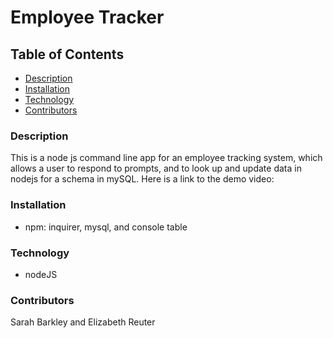 # Employee Tracker
  ## Table of Contents
  * [ Description ](#description)
  * [ Installation ](#installation)
  * [ Technology ](#technology)
  * [ Contributors ](#contributors)
  
### Description
This is a node js command line app for an employee tracking system, which allows a user to respond to prompts, and to look up and update data in nodejs for a schema in mySQL. Here is a link to the demo video: 
  
### Installation
* npm: inquirer, mysql, and console table

### Technology
* nodeJS

### Contributors
Sarah Barkley and Elizabeth Reuter 